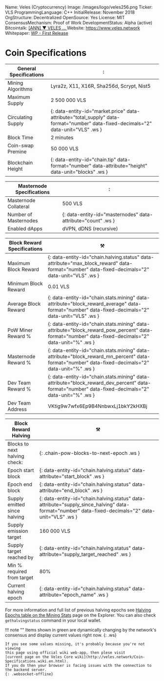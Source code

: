Name:                   Veles (Cryptocurrency)
Image:                  /images/logo/veles256.png
Ticker:                 VLS
ProgrammingLanguage:    C++
InitialRelease:         November 2018
OrgStructure:           Decentralized
OpenSource:             Yes
License:                MIT
ConsensusMechanism:     Proof of Work
DevelopmentStatus:      Alpha (active)
Bitcointalk:            [\[ANN\] ▼ VELES ... ](https://bitcointalk.org/index.php?topic=5064523)
Website:                https://www.veles.network
Whitepaper:             [WP - First Release](https://veles.network/Whitepaper.wiki.en.html)

# Coin Specifications

General Specifications  | :
----------------------- | -------------------------------------------
Mining Algorithms       | Lyra2z, X11, X16R, Sha256d, Scrypt, Nist5
Maximum Supply          | 2 500 000 VLS
Circulating Supply      | {: data-entity-id="market.price" data-attribute="total_supply" data-format="number" data-fixed-decimals="2" data-unit="VLS" .ws }
Block Time              | 2 minutes 
Coin-swap Premine       | 50 000 VLS
Blockchain Height       | {: data-entity-id="chain.tip" data-format="number" data-attribute="height" data-unit="blocks" .ws }

Masternode Specifications   | :
--------------------------- | ---------------------------------------
Masternode Collateral       | 500 VLS
Number of Masternodes       | {: data-entity-id="masternodes" data-attribute="count" .ws }
Enabled dApps               | dVPN, dDNS (recursive)

Block Reward Specifications | ⚒
--------------------------- | ---------------------------------------
Maximum Block Reward        | {: data-entity-id="chain.halving.status" data-attribute="max_block_reward" data-format="number" data-fixed-decimals="2" data-unit="VLS" .ws }
Minimum Block Reward        | 0.01 VLS
Average Block Reward        | {: data-entity-id="chain.stats.mining" data-attribute="block_reward_average" data-format="number" data-fixed-decimals="2" data-unit="VLS" .ws }
PoW Miner Reward %          | {: data-entity-id="chain.stats.mining" data-attribute="block_reward_pow_percent" data-format="number" data-fixed-decimals="2" data-unit="%" .ws }
Masternode Reward %         | {: data-entity-id="chain.stats.mining" data-attribute="block_reward_mn_percent" data-format="number" data-fixed-decimals="2" data-unit="%" .ws }
Dev Team Reward %           | {: data-entity-id="chain.stats.mining" data-attribute="block_reward_dev_percent" data-format="number" data-fixed-decimals="2" data-unit="%" .ws }
Dev Team Address            | VKtig9w7wfx6Ep9B4NnbwxLj1bkY2kHXBj

Block Reward Halving           | ⚒
------------------------------ | ------------------------------------
Blocks to next halving check:  | {: .chain-pow-blocks-to-next-epoch .ws }
Epoch start block              | {: data-entity-id="chain.halving.status" data-attribute="start_block" .ws }
Epoch end block                | {: data-entity-id="chain.halving.status" data-attribute="end_block" .ws }
Supply emitted since halving   | {: data-entity-id="chain.halving.status" data-attribute="supply_since_halving" data-format="number" data-fixed-decimals="2" data-unit="VLS" .ws }
Supply emission target         | 160 000 VLS
Supply target reached by       | {: data-entity-id="chain.halving.status" data-attribute="supply_target_reached" .ws }
Min % required from target     | 80%
Current halving epoch          | {: data-entity-id="chain.halving.status" data-attribute="epoch_name" .ws }

For more information and full list of previous halving epochs see [Halving Epochs table on the Mining Stats](https://explorer.veles.network/miningstats#halving-epoch-table) page on the Explorer. You can also check `gethalvingstatus` command in your local wallet. 


!!! note ""
    Items shown in green are dynamically changing by the network's consensus
    and display current values right now.
    {: .ws}

    If you see some values missing, it's probably because you're not viewing
    this page using official wiki web-app, then plese visit
    [current page on the Veles Core wiki](http://veles.network/Coin-Specifications.wiki.en.html).
    If you do then your browser is facing issues with the connection to 
    the backend server.
    {: .websocket-offline}
